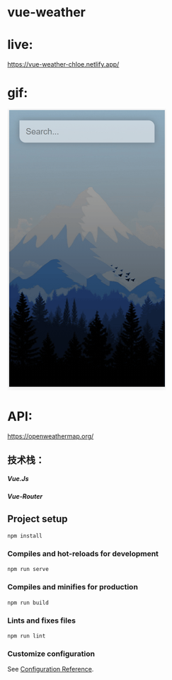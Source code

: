 # vue-weather

# live:
https://vue-weather-chloe.netlify.app/

# gif:
![Image of Yaktocat](https://github.com/chloeeee72/vue-weather/blob/master/screenShot_Gif/git.gif)

# API:
https://openweathermap.org/

## 技术栈：
##### Vue.Js
##### Vue-Router

## Project setup
```
npm install
```

### Compiles and hot-reloads for development
```
npm run serve
```

### Compiles and minifies for production
```
npm run build
```

### Lints and fixes files
```
npm run lint
```

### Customize configuration
See [Configuration Reference](https://cli.vuejs.org/config/).
